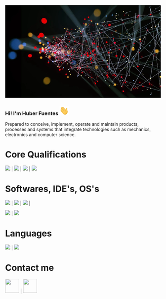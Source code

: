<img src="https://github.com/Hark0616/Hark0616/blob/main/Images/fondo.png" width="1000" height="300">


### Hi! I'm Huber Fuentes <img src="https://github.com/Hark0616/Hark0616/blob/main/Images/Hi.gif" width="30" height="30">

Prepared to conceive, implement, operate and maintain products, processes and systems that integrate technologies such as mechanics, electronics and computer science.

# Core Qualifications

<img src="https://img.shields.io/badge/-Python-brightgreen"> | <img src="https://img.shields.io/badge/-Pandas-blue"> | <img src="https://img.shields.io/badge/-MySQL-lightgrey"> | <img src="https://img.shields.io/badge/-Terminal-orange">

# Softwares, IDE's, OS's

<img src="https://img.shields.io/badge/-VSCode-brightgreen"> | <img src="https://img.shields.io/badge/-Android%20Studio-green"> | <img src="https://img.shields.io/badge/-Unity-yellow"> |

<img src="https://img.shields.io/badge/-Windows-blue"> | <img src="https://img.shields.io/badge/-MacOS-lightgrey">

# Languages

<img src="https://img.shields.io/badge/-Spanish-blue"> | <img src="https://img.shields.io/badge/-English-red">

# Contact me
   
<a href="https://www.linkedin.com/in/huber-fuentes/" target="_blank"><img src="https://image.flaticon.com/icons/png/512/174/174857.png" height="45" width="45"></a> | <a href="https://www.instagram.com/hub_i6/" target="_blank"><img src="http://psprovidencia.cl/wp-content/uploads/2021/02/instagram-color-icon-instagram-social-media-png-instagram-icon-11562851673w81euu4rop.png" height="45" width="45"></a>
